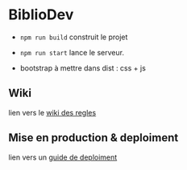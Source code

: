 # BiblioDev

+ `npm run build` construit le projet
+ `npm run start` lance le serveur.

+ bootstrap à mettre dans dist : css + js

## Wiki
lien vers le [wiki des regles](https://forge.univ-lyon1.fr/p1607511/projet_bu/-/wikis/wiki-regles)

## Mise en production & deploiment 

lien vers un [guide de deploiment](https://forge.univ-lyon1.fr/p1607511/projet_bu/-/blob/master/doc/deploiment.md)
